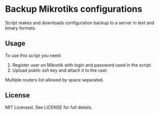 # Backup Mikrotiks configurations

Script makes and downloads configuration backup to a server in text and binary formats.

## Usage

To use this script you need:

1. Register user on Mikrotik with login and password used in the script.
2. Upload public ssh key and attach it to the user.

Multiple routers list allowed by space separated.

## License

MIT Licensed. See LICENSE for full details.
